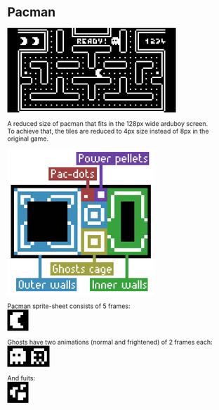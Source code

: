 Pacman
======

![Preview in game](preview_x3.gif)  

A reduced size of pacman that fits in the 128px wide arduboy screen.  
To achieve that, the tiles are reduced to 4px size instead of 8px in the original game.  

![Tilemap usage](tilemap_usage.png)  

Pacman sprite-sheet consists of 5 frames:  
![Animation of Pacman](pacman_preview_x6.gif)  

Ghosts have two animations (normal and frightened) of 2 frames each:  
![Animation of the ghosts](ghost_preview_x6.gif)  

And fuits:  
![The fruits](fruits_preview_x6.png)  
